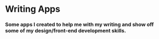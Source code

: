 # Writing Apps

### Some apps I created to help me with my writing and show off some of my design/front-end development skills.
